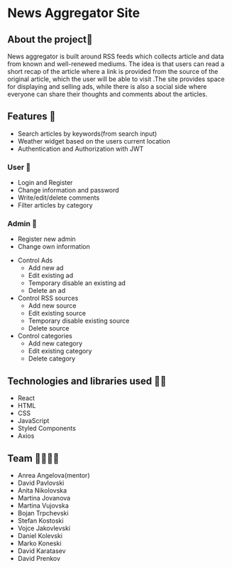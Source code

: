 
# News Aggregator Site

  ## About the project📝
News aggregator is built around RSS feeds which collects article and data from known and well-renewed mediums. The idea is that users can read a short recap of the article where a link is provided from the source of the original article, which the user will be able to visit .The site provides space for displaying and selling ads, while there is also a social side where everyone can share their thoughts and comments about the articles.
## Features 📰
 - Search articles by keywords(from search input)
 - Weather widget based on the users current location
 - Authentication and Authorization with JWT
### User 👥
 - Login and Register
 - Change information and  password
 - Write/edit/delete comments
 - Filter articles by category
### Admin 👤
- Register new admin
- Change own information
* Control Ads
	 - Add new ad
	- Edit existing ad
	- Temporary disable an existing ad
	- Delete an ad
* Control RSS sources
	- Add new source
	- Edit existing source
	- Temporary disable existing source
	- Delete source
* Control categories
	- Add new category
	- Edit existing category
	- Delete category

## Technologies and libraries used 👩‍💻
- React
- HTML
- CSS
- JavaScript
- Styled Components
- Axios

## Team 👩‍🚀👨‍🚀
- Anrea Angelova(mentor)
- David Pavlovski
- Anita Nikolovska
- Martina Jovanova
- Martina Vujovska
- Bojan Trpchevski
- Stefan Kostoski
- Vojce Jakovlevski
- Daniel Kolevski
- Marko Koneski
- David Karatasev
- David Prenkov
